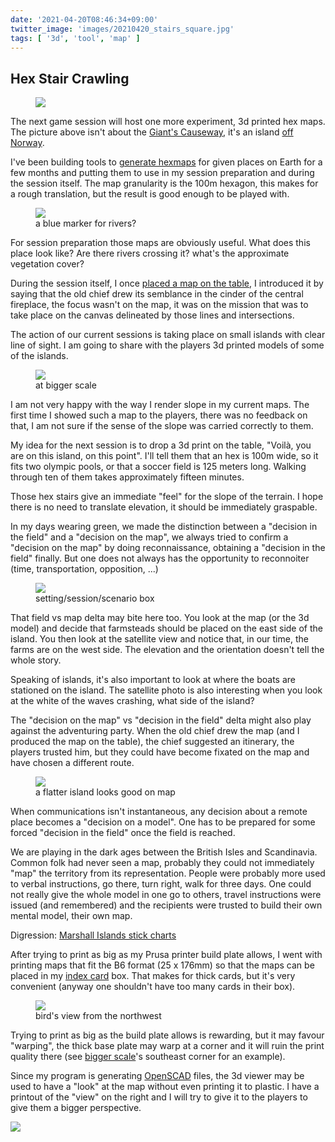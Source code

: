 ```yaml
---
date: '2021-04-20T08:46:34+09:00'
twitter_image: 'images/20210420_stairs_square.jpg'
tags: [ '3d', 'tool', 'map' ]
---
```


## Hex Stair Crawling

<figure class="banner">
<a href="images/20210420_stairs.jpg"><img src="images/20210420_stairs.jpg" loading="lazy" /></a>
<figcaption>
</figcaption>
</figure>

The next game session will host one more experiment, 3d printed hex maps. The picture above isn't about the [Giant's Causeway](https://en.wikipedia.org/wiki/Giant%27s_Causeway), it's an island [off Norway](https://www.openstreetmap.org/#map=15/61.0990/4.6945).

I've been building tools to [generate hexmaps](20210119.html?t=Mapping_Lindisfarne&f=hex_stairs) for given places on Earth for a few months and putting them to use in my session preparation and during the session itself. The map granularity is the 100m hexagon, this makes for a rough translation, but the result is good enough to be played with.

<figure class="left">
<a href="images/20210420_storoyna0.jpg"><img src="images/20210420_storoyna0.jpg" loading="lazy" /></a>
<figcaption>
a blue marker for rivers?
</figcaption>
</figure>

For session preparation those maps are obviously useful. What does this place look like? Are there rivers crossing it? what's the approximate vegetation cover?

During the session itself, I once [placed a map on the table](20210221.html?t=Beers_and_Dragons__4&f=hex_stairs#map), I introduced it by saying that the old chief drew its semblance in the cinder of the central fireplace, the focus wasn't on the map, it was on the mission that was to take place on the canvas delineated by those lines and intersections.

The action of our current sessions is taking place on small islands with clear line of sight. I am going to share with the players 3d printed models of some of the islands.

<figure class="right smaller">
<a href="images/20210420_islands.jpg"><img src="images/20210420_islands.jpg" loading="lazy" /></a>
<figcaption>
at bigger scale
</figcaption>
</figure>

I am not very happy with the way I render slope in my current maps. The first time I showed such a map to the players, there was no feedback on that, I am not sure if the sense of the slope was carried correctly to them.

My idea for the next session is to drop a 3d print on the table, "Voilà, you are on this island, on this point". I'll tell them that an hex is 100m wide, so it fits two olympic pools, or that a soccer field is 125 meters long. Walking through ten of them takes approximately fifteen minutes.

Those hex stairs give an immediate "feel" for the slope of the terrain. I hope there is no need to translate elevation, it should be immediately graspable.

In my days wearing green, we made the distinction between a "decision in the field" and a "decision on the map", we always tried to confirm a "decision on the map" by doing reconnaissance, obtaining a "decision in the field" finally. But one does not always has the opportunity to reconnoiter (time, transportation, opposition, ...)

<figure class="left">
<a href="images/20210420_box.jpg"><img src="images/20210420_box.jpg" loading="lazy" /></a>
<figcaption>
setting/session/scenario box
</figcaption>
</figure>

That field vs map delta may bite here too. You look at the map (or the 3d model) and decide that farmsteads should be placed on the east side of the island. You then look at the satellite view and notice that, in our time, the farms are on the west side. The elevation and the orientation doesn't tell the whole story.

Speaking of islands, it's also important to look at where the boats are stationed on the island. The satellite photo is also interesting when you look at the white of the waves crashing, what side of the island?

The "decision on the map" vs "decision in the field" delta might also play against the adventuring party. When the old chief drew the map (and I produced the map on the table), the chief suggested an itinerary, the players trusted him, but they could have become fixated on the map and have chosen a different route.

<figure class="right">
<a href="images/20210420_lagoyna0.jpg"><img src="images/20210420_lagoyna0.jpg" loading="lazy" /></a>
<figcaption>
a flatter island looks good on map
</figcaption>
</figure>

When communications isn't instantaneous, any decision about a remote place becomes a "decision on a model". One has to be prepared for some forced "decision in the field" once the field is reached.

We are playing in the dark ages between the British Isles and Scandinavia. Common folk had never seen a map, probably they could not immediately "map" the territory from its representation. People were probably more used to verbal instructions, go there, turn right, walk for three days. One could not really give the whole model in one go to others, travel instructions were issued (and remembered) and the recipients were trusted to build their own mental model, their own map.

Digression: [Marshall Islands stick charts](https://en.wikipedia.org/wiki/Marshall_Islands_stick_chart)

After trying to print as big as my Prusa printer build plate allows, I went with printing maps that fit the B6 format (25 x 176mm) so that the maps can be placed in my [index card](20210223.html?t=Index_Card&f=hex_stairs) box. That makes for thick cards, but it's very convenient (anyway one shouldn't have too many cards in their box).

<figure class="left">
<a href="images/20210420_view.jpg"><img src="images/20210420_view.jpg" loading="lazy" /></a>
<figcaption>
bird's view from the northwest
</figcaption>
</figure>

Trying to print as big as the build plate allows is rewarding, but it may favour "warping", the thick base plate may warp at a corner and it will ruin the print quality there (see [bigger scale](images/20210420_islands.jpg)'s southeast corner for an example).

Since my program is generating [OpenSCAD](https://openscad.org) files, the 3d viewer may be used to have a "look" at the map without even printing it to plastic. I have a printout of the "view" on the right and I will try to give it to the players to give them a bigger perspective.

<img class="pix" src="/images/pix.png?t=hex_stairs" loading="lazy" />

